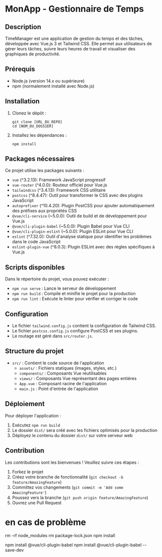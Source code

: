 # MonApp - Gestionnaire de Temps

## Description
TimeManager est une application de gestion du temps et des tâches, développée avec Vue.js 3 et Tailwind CSS. Elle permet aux utilisateurs de gérer leurs tâches, suivre leurs heures de travail et visualiser des graphiques de productivité.

## Prérequis
- Node.js (version 14.x ou supérieure)
- npm (normalement installé avec Node.js)

## Installation

1. Clonez le dépôt :
   ```
   git clone [URL_DU_REPO]
   cd [NOM_DU_DOSSIER]
   ```

2. Installez les dépendances :
   ```
   npm install
   ```

## Packages nécessaires

Ce projet utilise les packages suivants :

- `vue` (^3.2.13): Framework JavaScript progressif
- `vue-router` (^4.0.0): Routeur officiel pour Vue.js
- `tailwindcss` (^3.4.13): Framework CSS utilitaire
- `postcss` (^8.4.47): Outil pour transformer le CSS avec des plugins JavaScript
- `autoprefixer` (^10.4.20): Plugin PostCSS pour ajouter automatiquement des préfixes aux propriétés CSS
- `@vue/cli-service` (~5.0.0): Outil de build et de développement pour Vue.js
- `@vue/cli-plugin-babel` (~5.0.0): Plugin Babel pour Vue CLI
- `@vue/cli-plugin-eslint` (~5.0.0): Plugin ESLint pour Vue CLI
- `eslint` (^7.32.0): Outil d'analyse statique pour identifier les problèmes dans le code JavaScript
- `eslint-plugin-vue` (^8.0.3): Plugin ESLint avec des règles spécifiques à Vue.js

## Scripts disponibles

Dans le répertoire du projet, vous pouvez exécuter :

- `npm run serve` : Lance le serveur de développement
- `npm run build` : Compile et minifie le projet pour la production
- `npm run lint` : Exécute le linter pour vérifier et corriger le code

## Configuration

- Le fichier `tailwind.config.js` contient la configuration de Tailwind CSS.
- Le fichier `postcss.config.js` configure PostCSS et ses plugins.
- Le routage est géré dans `src/router.js`.

## Structure du projet

- `src/` : Contient le code source de l'application
  - `assets/` : Fichiers statiques (images, styles, etc.)
  - `components/` : Composants Vue réutilisables
  - `views/` : Composants Vue représentant des pages entières
  - `App.vue` : Composant racine de l'application
  - `main.js` : Point d'entrée de l'application

## Déploiement

Pour déployer l'application :

1. Exécutez `npm run build`
2. Le dossier `dist/` sera créé avec les fichiers optimisés pour la production
3. Déployez le contenu du dossier `dist/` sur votre serveur web

## Contribution

Les contributions sont les bienvenues ! Veuillez suivre ces étapes :

1. Forkez le projet
2. Créez votre branche de fonctionnalité (`git checkout -b feature/AmazingFeature`)
3. Committez vos changements (`git commit -m 'Add some AmazingFeature'`)
4. Poussez vers la branche (`git push origin feature/AmazingFeature`)
5. Ouvrez une Pull Request

# en cas de problème  
   rm -rf node_modules
   rm package-lock.json
   npm install



   npm install @vue/cli-plugin-babel
   npm install @vue/cli-plugin-babel --save-dev